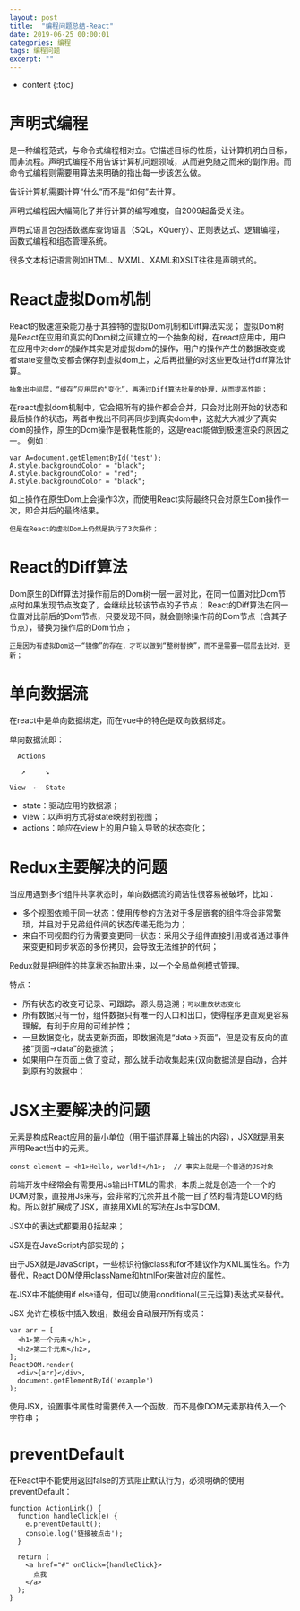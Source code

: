 ```yaml
---
layout: post
title:  "编程问题总结-React"
date: 2019-06-25 00:00:01
categories: 编程
tags: 编程问题
excerpt: ""
---
```


* content
{:toc}


# 声明式编程
是一种编程范式，与命令式编程相对立。它描述目标的性质，让计算机明白目标，而非流程。声明式编程不用告诉计算机问题领域，从而避免随之而来的副作用。而命令式编程则需要用算法来明确的指出每一步该怎么做。

告诉计算机需要计算“什么”而不是“如何”去计算。

声明式编程因大幅简化了并行计算的编写难度，自2009起备受关注。

声明式语言包包括数据库查询语言（SQL，XQuery）、正则表达式、逻辑编程，函数式编程和组态管理系统。

很多文本标记语言例如HTML、MXML、XAML和XSLT往往是声明式的。



# React虚拟Dom机制
React的极速渲染能力基于其独特的虚拟Dom机制和Diff算法实现；
虚拟Dom树是React在应用和真实的Dom树之间建立的一个抽象的树，在react应用中，用户在应用中对dom的操作其实是对虚拟dom的操作，用户的操作产生的数据改变或者state变量改变都会保存到虚拟dom上，之后再批量的对这些更改进行diff算法计算。
```
抽象出中间层，“缓存”应用层的“变化”，再通过Diff算法批量的处理，从而提高性能；
```
在react虚拟dom机制中，它会把所有的操作都会合并，只会对比刚开始的状态和最后操作的状态，两者中找出不同再同步到真实dom中，这就大大减少了真实dom的操作，原生的Dom操作是很耗性能的，这是react能做到极速渲染的原因之一。
例如：
```
var A=document.getElementById('test');
A.style.backgroundColor = "black";
A.style.backgroundColor = "red";
A.style.backgroundColor = "black";
```
如上操作在原生Dom上会操作3次，而使用React实际最终只会对原生Dom操作一次，即合并后的最终结果。
```
但是在React的虚拟Dom上仍然是执行了3次操作；
```



# React的Diff算法
Dom原生的Diff算法对操作前后的Dom树一层一层对比，在同一位置对比Dom节点时如果发现节点改变了，会继续比较该节点的子节点；
React的Diff算法在同一位置对比前后的Dom节点，只要发现不同，就会删除操作前的Dom节点（含其子节点），替换为操作后的Dom节点；
```
正是因为有虚拟Dom这一“镜像”的存在，才可以做到“整树替换”，而不是需要一层层去比对、更新；
```


# 单向数据流
在react中是单向数据绑定，而在vue中的特色是双向数据绑定。

单向数据流即：
```
  Actions

   ↗     ↘

View  ←  State 

```
* state：驱动应用的数据源；
* view：以声明方式将state映射到视图；
* actions：响应在view上的用户输入导致的状态变化；



# Redux主要解决的问题
当应用遇到多个组件共享状态时，单向数据流的简洁性很容易被破坏，比如：
* 多个视图依赖于同一状态：使用传参的方法对于多层嵌套的组件将会非常繁琐，并且对于兄弟组件间的状态传递无能为力；
* 来自不同视图的行为需要变更同一状态：采用父子组件直接引用或者通过事件来变更和同步状态的多份拷贝，会导致无法维护的代码；

Redux就是把组件的共享状态抽取出来，以一个全局单例模式管理。

特点：
* 所有状态的改变可记录、可跟踪，源头易追溯；`可以重放状态变化`
* 所有数据只有一份，组件数据只有唯一的入口和出口，使得程序更直观更容易理解，有利于应用的可维护性；
* 一旦数据变化，就去更新页面，即数据流是“data->页面”，但是没有反向的直接“页面->data”的数据流；
* 如果用户在页面上做了变动，那么就手动收集起来(双向数据流是自动)，合并到原有的数据中；



# JSX主要解决的问题
元素是构成React应用的最小单位（用于描述屏幕上输出的内容），JSX就是用来声明React当中的元素。

```
const element = <h1>Hello, world!</h1>;  // 事实上就是一个普通的JS对象
```

前端开发中经常会有需要用Js输出HTML的需求，本质上就是创造一个一个的DOM对象，直接用Js来写，会非常的冗余并且不能一目了然的看清楚DOM的结构。所以就扩展成了JSX，直接用XML的写法在Js中写DOM。

JSX中的表达式都要用{}括起来；

JSX是在JavaScript内部实现的；

由于JSX就是JavaScript，一些标识符像class和for不建议作为XML属性名。作为替代，React DOM使用className和htmlFor来做对应的属性。

在JSX中不能使用if else语句，但可以使用conditional(三元运算)表达式来替代。

JSX 允许在模板中插入数组，数组会自动展开所有成员：
```
var arr = [
  <h1>第一个元素</h1>,
  <h2>第二个元素</h2>,
];
ReactDOM.render(
  <div>{arr}</div>,
  document.getElementById('example')
);
```

使用JSX，设置事件属性时需要传入一个函数，而不是像DOM元素那样传入一个字符串；


# preventDefault
在React中不能使用返回false的方式阻止默认行为，必须明确的使用preventDefault：
```
function ActionLink() {
  function handleClick(e) {
    e.preventDefault();
    console.log('链接被点击');
  }
 
  return (
    <a href="#" onClick={handleClick}>
      点我
    </a>
  );
}
```


















































































